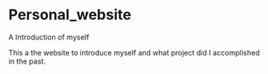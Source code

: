# Personal_website
 A Introduction of myself

This a the website to introduce myself and what project did I accomplished in the past.
